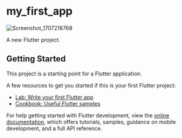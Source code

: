 # my_first_app

![Screenshot_1707218768](https://github.com/Vishnuka084/simple_App/assets/122769900/91dee290-86d9-4aa9-b193-95c6d627d6d3)


A new Flutter project.

## Getting Started

This project is a starting point for a Flutter application.

A few resources to get you started if this is your first Flutter project:

- [Lab: Write your first Flutter app](https://docs.flutter.dev/get-started/codelab)
- [Cookbook: Useful Flutter samples](https://docs.flutter.dev/cookbook)

For help getting started with Flutter development, view the
[online documentation](https://docs.flutter.dev/), which offers tutorials,
samples, guidance on mobile development, and a full API reference.
